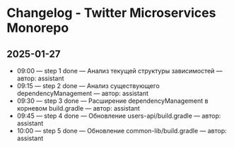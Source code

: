 # Changelog - Twitter Microservices Monorepo

## 2025-01-27
- 09:00 — step 1 done — Анализ текущей структуры зависимостей — автор: assistant
- 09:15 — step 2 done — Анализ существующего dependencyManagement — автор: assistant
- 09:30 — step 3 done — Расширение dependencyManagement в корневом build.gradle — автор: assistant
- 09:45 — step 4 done — Обновление users-api/build.gradle — автор: assistant
- 10:00 — step 5 done — Обновление common-lib/build.gradle — автор: assistant
